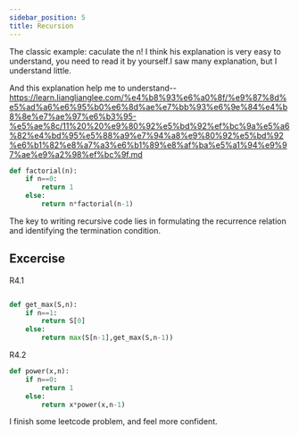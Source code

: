 ```yaml
---
sidebar_position: 5
title: Recursion
---
```


The classic example: caculate the n! I think his explanation is very easy to understand, you need to read it by yourself.I saw many explanation, but I understand little.

And this explanation help me to understand--https://learn.lianglianglee.com/%e4%b8%93%e6%a0%8f/%e9%87%8d%e5%ad%a6%e6%95%b0%e6%8d%ae%e7%bb%93%e6%9e%84%e4%b8%8e%e7%ae%97%e6%b3%95-%e5%ae%8c/11%20%20%e9%80%92%e5%bd%92%ef%bc%9a%e5%a6%82%e4%bd%95%e5%88%a9%e7%94%a8%e9%80%92%e5%bd%92%e6%b1%82%e8%a7%a3%e6%b1%89%e8%af%ba%e5%a1%94%e9%97%ae%e9%a2%98%ef%bc%9f.md

``` python
def factorial(n):
    if n==0:
        return 1
    else:
        return n*factorial(n-1)
```

The key to writing recursive code lies in formulating the recurrence relation and identifying the termination condition.

## Excercise

R4.1
```python

def get_max(S,n):
    if n==1:
        return S[0]
    else:
        return max(S[n-1],get_max(S,n-1))
```

R4.2 
```python
def power(x,n):
    if n==0:
        return 1
    else:
        return x*power(x,n-1)
```

I finish some leetcode problem, and feel more confident.